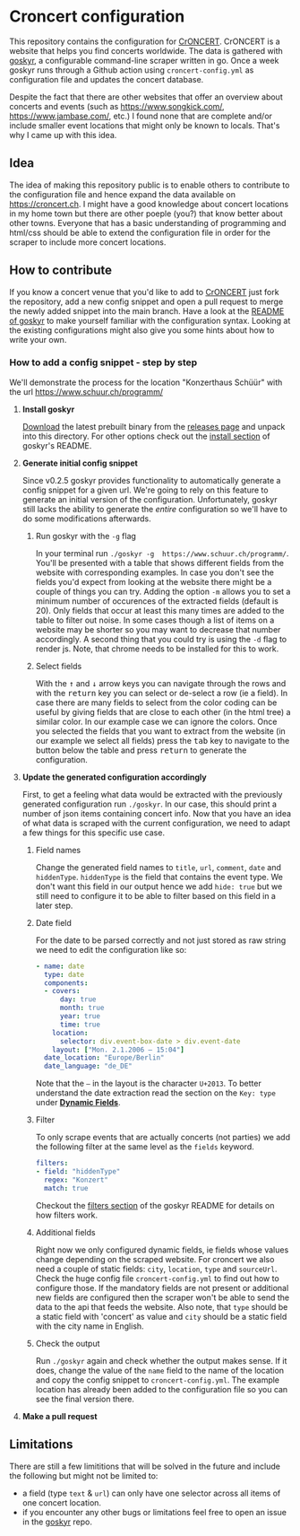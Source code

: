 # Croncert configuration

This repository contains the configuration for [CrONCERT](https://croncert.ch). CrONCERT is a website that helps you find concerts worldwide. The data is gathered with [goskyr](https://github.com/jakopako/goskyr), a configurable command-line
scraper written in go. Once a week goskyr runs through a Github action using `croncert-config.yml` as configuration file and updates the concert database.

Despite the fact that there are other websites that offer an overview about concerts and events (such as <https://www.songkick.com/>, <https://www.jambase.com/>, etc.) I found none that are complete and/or include smaller event locations that might only be known to locals. That's why I came up with this idea.

## Idea

The idea of making this repository public is to enable others to contribute to the configuration file and hence expand
the data available on <https://croncert.ch>. I might have a good knowledge about concert locations in my home town but there are other poeple (you?) that know better about other towns. Everyone that has a basic understanding of programming and html/css should be able to extend the configuration file in order for the scraper to include more concert locations.

## How to contribute

If you know a concert venue that you'd like to add to [CrONCERT](https://croncert.ch) just fork the repository, add a new config snippet and open a pull request to merge the newly added snippet into the main branch. Have a look at the [README of goskyr](https://github.com/jakopako/goskyr) to make yourself familiar with the configuration syntax. Looking at the existing configurations might also give you some hints about how to write your own.

### How to add a config snippet - step by step

We'll demonstrate the process for the location "Konzerthaus Schüür" with the url https://www.schuur.ch/programm/

1. **Install goskyr**

    [Download](https://github.com/jakopako/goskyr/releases/latest) the latest prebuilt binary from the [releases page](https://github.com/jakopako/goskyr/releases) and unpack into this directory. For other options check out the [install section](https://github.com/jakopako/goskyr/blob/main/README.md#installation) of goskyr's README.

1. **Generate initial config snippet**

    Since v0.2.5 goskyr provides functionality to automatically generate a config snippet for a given url. We're going to rely on this feature to generate an initial version of the configuration. Unfortunately, goskyr still lacks the ability to generate the *entire* configuration so we'll have to do some modifications afterwards.

    1. Run goskyr with the `-g` flag

        In your terminal run `./goskyr -g  https://www.schuur.ch/programm/`. You'll be presented with a table that shows different fields from the website with corresponding examples. In case you don't see the fields you'd expect from looking at the website there might be a couple of things you can try. Adding the option `-m` allows you to set a minimum number of occurences of the extracted fields (default is 20). Only fields that occur at least this many times are added to the table to filter out noise. In some cases though a list of items on a website may be shorter so you may want to decrease that number accordingly. A second thing that you could try is using the `-d` flag to render js. Note, that chrome needs to be installed for this to work.

    1. Select fields

        With the <kbd>↑</kbd> and <kbd>↓</kbd> arrow keys you can navigate through the rows and with the <kbd>return</kbd> key you can select or de-select a row (ie a field). In case there are many fields to select from the color coding can be useful by giving fields that are close to each other (in the html tree) a similar color. In our example case we can ignore the colors. Once you selected the fields that you want to extract from the website (in our example we select all fields) press the <kbd>tab</kbd> key to navigate to the button below the table and press <kbd>return</kbd> to generate the configuration.

1. **Update the generated configuration accordingly**

    First, to get a feeling what data would be extracted with the previously generated configuration run `./goskyr`. In our case, this should print a number of json items containing concert info. Now that you have an idea of what data is scraped with the current configuration, we need to adapt a few things for this specific use case.

    1. Field names

        Change the generated field names to `title`, `url`, `comment`, `date` and `hiddenType`. `hiddenType` is the field that contains the event type. We don't want this field in our output hence we add `hide: true` but we still need to configure it to be able to filter based on this field in a later step.

    1. Date field

        For the date to be parsed correctly and not just stored as raw string we need to edit the configuration like so:

        ```yaml
        - name: date
          type: date
          components:
          - covers:
              day: true
              month: true
              year: true
              time: true
            location:
              selector: div.event-box-date > div.event-date
            layout: ["Mon. 2.1.2006 – 15:04"]
          date_location: "Europe/Berlin"
          date_language: "de_DE"
        ```

        Note that the `–` in the layout is the character `U+2013`. To better understand the date extraction read the section on the `Key: type` under **[Dynamic Fields](https://github.com/jakopako/goskyr#dynamic-fields)**.

    1. Filter

        To only scrape events that are actually concerts (not parties) we add the following filter at the same level as the `fields` keyword.

        ```yaml
        filters:
        - field: "hiddenType"
          regex: "Konzert"
          match: true
        ```

        Checkout the [filters section](https://github.com/jakopako/goskyr#filters) of the goskyr README for details on how filters work.

    1. Additional fields

        Right now we only configured dynamic fields, ie fields whose values change depending on the scraped website. For croncert we also need a couple of static fields: `city`, `location`, `type` and `sourceUrl`. Check the huge config file `croncert-config.yml` to find out how to configure those. If the mandatory fields are not present or additional new fields are configured then the scraper won't be able to send the data to the api that feeds the website. Also note, that `type` should be a static field with 'concert' as value and `city` should be a static field with the city name in English.

    1. Check the output

        Run `./goskyr` again and check whether the output makes sense. If it does, change the value of the `name` field to the name of the location and copy the config snippet to `croncert-config.yml`. The example location has already been added to the configuration file so you can see the final version there.

1. **Make a pull request**

## Limitations

There are still a few limititions that will be solved in the future and include the following but might not be limited to:

- a field (type `text` & `url`) can only have one selector across all items of one concert location.
- if you encounter any other bugs or limitations feel free to open an issue in the [goskyr](https://github.com/jakopako/goskyr) repo.
